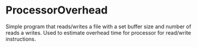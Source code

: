 # ProcessorOverhead
Simple program that reads/writes a file with a set buffer size and number of reads a writes. Used to estimate overhead time for processor for read/write instructions.
